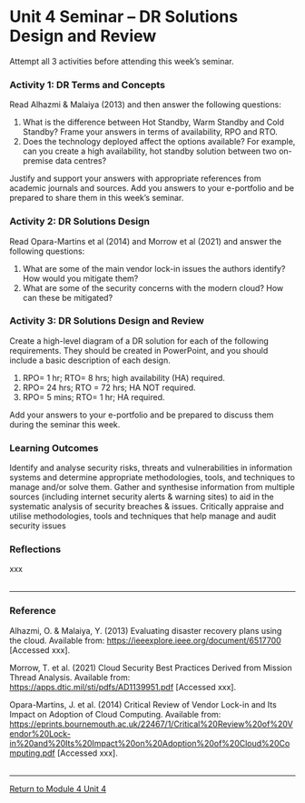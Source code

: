 # Unit 4 Seminar – DR Solutions Design and Review

Attempt all 3 activities before attending this week’s seminar.

### Activity 1: DR Terms and Concepts
Read Alhazmi & Malaiya (2013) and then answer the following questions:
1. What is the difference between Hot Standby, Warm Standby and Cold Standby? Frame your answers in terms of availability, RPO and RTO.
2. Does the technology deployed affect the options available? For example, can you create a high availability, hot standby solution between two on-premise data centres?

Justify and support your answers with appropriate references from academic journals and sources. Add you answers to your e-portfolio and be prepared to share them in this week’s seminar.

### Activity 2: DR Solutions Design
Read Opara-Martins et al (2014) and Morrow et al (2021) and answer the following questions:
1. What are some of the main vendor lock-in issues the authors identify? How would you mitigate them?
2. What are some of the security concerns with the modern cloud? How can these be mitigated?

### Activity 3: DR Solutions Design and Review
Create a high-level diagram of a DR solution for each of the following requirements. They should be created in PowerPoint, and you should include a basic description of each design.
1. RPO= 1 hr; RTO= 8 hrs; high availability (HA) required.
2. RPO= 24 hrs; RTO = 72 hrs; HA NOT required.
3. RPO= 5 mins; RTO= 1 hr; HA required.
   
Add your answers to your e-portfolio and be prepared to discuss them during the seminar this week.

### Learning Outcomes
Identify and analyse security risks, threats and vulnerabilities in information systems and determine appropriate methodologies, tools, and techniques to manage and/or solve them.
Gather and synthesise information from multiple sources (including internet security alerts & warning sites) to aid in the systematic analysis of security breaches & issues.
Critically appraise and utilise methodologies, tools and techniques that help manage and audit security issues

### Reflections
xxx 
<br><br>

---

### Reference
Alhazmi, O. & Malaiya, Y. (2013) Evaluating disaster recovery plans using the cloud. Available from: https://ieeexplore.ieee.org/document/6517700 [Accessed xxx].

Morrow, T. et al. (2021) Cloud Security Best Practices Derived from Mission Thread Analysis. Available from: https://apps.dtic.mil/sti/pdfs/AD1139951.pdf [Accessed xxx].

Opara-Martins, J. et al. (2014) Critical Review of Vendor Lock-in and Its Impact on Adoption of Cloud Computing. Available from: https://eprints.bournemouth.ac.uk/22467/1/Critical%20Review%20of%20Vendor%20Lock-in%20and%20Its%20Impact%20on%20Adoption%20of%20Cloud%20Computing.pdf [Accessed xxx].
<br><br>

---

[Return to Module 4 Unit 4](ISM_Unit04.md)
